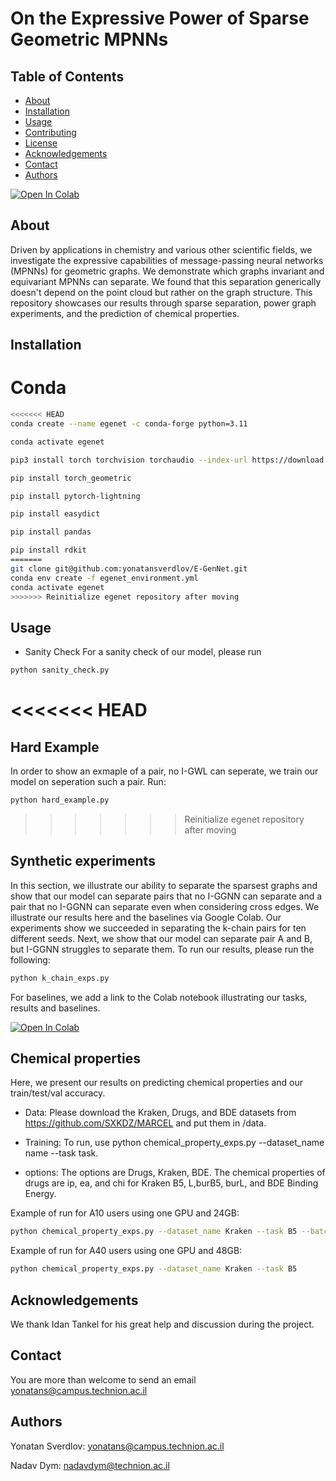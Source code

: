 # On the Expressive Power of Sparse Geometric MPNNs

## Table of Contents

- [About](#about)
- [Installation](#installation)
- [Usage](#usage)
- [Contributing](#contributing)
- [License](#license)
- [Acknowledgements](#acknowledgements)
- [Contact](#contact)
- [Authors](#authors)

[![Open In Colab](https://colab.research.google.com/assets/colab-badge.svg)](https://colab.research.google.com/github/yonatansverdlov/E-GenNet/blob/master/k_chains_baselines.ipynb)

## About

Driven by applications in chemistry and various other scientific fields, we investigate the expressive capabilities of message-passing neural networks (MPNNs) for geometric graphs. We demonstrate which graphs invariant and equivariant MPNNs can separate. We found that this separation generically doesn't depend on the point cloud but rather on the graph structure. This repository showcases our results through sparse separation, power graph experiments, and the prediction of chemical properties.

## Installation

# Conda
```bash
<<<<<<< HEAD
conda create --name egenet -c conda-forge python=3.11

conda activate egenet

pip3 install torch torchvision torchaudio --index-url https://download.pytorch.org/whl/cu118

pip install torch_geometric

pip install pytorch-lightning

pip install easydict

pip install pandas

pip install rdkit
=======
git clone git@github.com:yonatansverdlov/E-GenNet.git
conda env create -f egenet_environment.yml
conda activate egenet
>>>>>>> Reinitialize egenet repository after moving
```

## Usage
- Sanity Check
For a sanity check of our model, please run 
```bash
python sanity_check.py
```
<<<<<<< HEAD
=======
## Hard Example
In order to show an exmaple of a pair, no I-GWL can seperate, we train our model on seperation such a pair.
Run: 
```bash
python hard_example.py
```
>>>>>>> Reinitialize egenet repository after moving
## Synthetic experiments
In this section, we illustrate our ability to separate the sparsest graphs and show that our model can separate pairs that no I-GGNN can separate and a pair that no I-GGNN can separate even when considering cross edges.
We illustrate our results here and the baselines via Google Colab.
Our experiments show we succeeded in separating the k-chain pairs for ten different seeds.
Next, we show that our model can separate pair A and B, but I-GGNN struggles to separate them.
To run our results, please run the following:
```bash
python k_chain_exps.py
```
For baselines, we add a link to the Colab notebook illustrating our tasks, results and baselines.

[![Open In Colab](https://colab.research.google.com/assets/colab-badge.svg)](https://colab.research.google.com/github/yonatansverdlov/E-GenNet/blob/master/k_chains_baselines.ipynb)
## Chemical properties 
Here, we present our results on predicting chemical properties and our train/test/val accuracy.
- Data:
Please download the Kraken, Drugs, and BDE datasets from https://github.com/SXKDZ/MARCEL and put them in /data.

- Training:
To run, use python chemical_property_exps.py --dataset_name name --task task.

- options:
The options are Drugs, Kraken, BDE.
The chemical properties of drugs are ip, ea, and chi for Kraken B5, L,burB5, burL, and BDE Binding Energy.

Example of run for A10 users using one GPU and 24GB:
```bash
python chemical_property_exps.py --dataset_name Kraken --task B5 --batch_size 5
```
Example of run for A40 users using one GPU and 48GB:
```bash
python chemical_property_exps.py --dataset_name Kraken --task B5
```
## Acknowledgements

We thank Idan Tankel for his great help and discussion during the project.

## Contact

You are more than welcome to send an email yonatans@campus.technion.ac.il


## Authors

Yonatan Sverdlov: yonatans@campus.technion.ac.il

Nadav Dym: nadavdym@technion.ac.il


